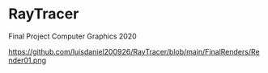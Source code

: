 # RayTracer
Final Project Computer Graphics 2020


https://github.com/luisdaniel200926/RayTracer/blob/main/FinalRenders/Render01.png
